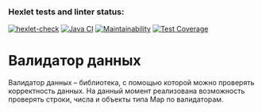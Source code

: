 ### Hexlet tests and linter status:
[![hexlet-check](https://github.com/DensiDanilov1/java-project-78/actions/workflows/hexlet-check.yml/badge.svg)](https://github.com/DensiDanilov1/java-project-78/actions/workflows/hexlet-check.yml)
[![Java CI](https://github.com/DensiDanilov1/java-project-78/actions/workflows/main.yml/badge.svg)](https://github.com/DensiDanilov1/java-project-78/actions/workflows/main.yml)
[![Maintainability](https://api.codeclimate.com/v1/badges/e376bb35c2920d555c95/maintainability)](https://codeclimate.com/github/DensiDanilov1/java-project-78/maintainability)
[![Test Coverage](https://api.codeclimate.com/v1/badges/e376bb35c2920d555c95/test_coverage)](https://codeclimate.com/github/DensiDanilov1/java-project-78/test_coverage)

# Валидатор данных
Валидатор данных – библиотека, с помощью которой можно проверять корректность данных. На данный момент реализована возможность проверять строки, числа и объекты типа Map по валидаторам.